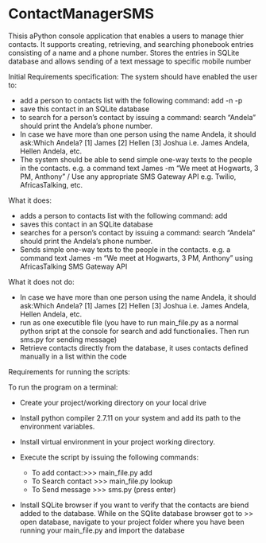 # ContactManagerSMS

Thisis aPython console application that enables a users to manage thier contacts. 
It supports creating, retrieving, and searching phonebook entries consisting of a name and a phone number.
Stores the entries in SQLite database and allows sending of a text message to specific mobile number

Initial Requirements specification: The system should have enabled the user to:

-	add a person to contacts list with the following command: add -n <name> -p <phone number>
-	save this contact in an SQLite database
-	to search for a person’s contact by issuing a command: search “Andela” should print the Andela’s phone number. 
-	In case we have more than one person using the name Andela, it should ask:Which Andela? [1] James [2] Hellen [3] Joshua i.e. James Andela, Hellen Andela, etc.
-	The system should be able to send simple one-way texts to the people in the contacts. e.g. a command text James -m “We meet at Hogwarts, 3 PM, Anthony” / Use any appropriate SMS Gateway API e.g. Twilio, AfricasTalking, etc.

What it does:
-	adds a person to contacts list with the following command: add <name> <phone number>
-	saves this contact in an SQLite database
-	searches for a person’s contact by issuing a command: search “Andela” should print the Andela’s phone number. 
-	Sends simple one-way texts to the people in the contacts. e.g. a command text James -m “We meet at Hogwarts, 3 PM, Anthony”  using AfricasTalking SMS Gateway API

What it does not do:

-	In case we have more than one person using the name Andela, it should ask:Which Andela? [1] James [2] Hellen [3] Joshua i.e. James Andela, Hellen Andela, etc.
-   run as one executible file (you have to run main_file.py as a normal python sript at the console for search and add functionalies. 
    Then run sms.py for sending message)
-  Retrieve contacts directly from the database, it uses contacts defined manually in a list within the code

Requirements for running the scripts:

To run the program on a terminal:
 
-	Create your project/working directory on your local drive
-	Install python compiler 2.7.11 on your system and add its path to the environment variables.
-	Install virtual environment in your project working directory.
-	Execute the script by issuing the following commands:
    -	To add contact:>>> main_file.py add <name> <mobile number>
    -	To Search contact >>> main_file.py lookup <name> 
    -	To Send message >>> sms.py  (press enter)

- Install SQLite browser if you want to verify that the contacts are biend added to the database. 
While on the SQlite database browser got to >> open database, navigate to your project folder where you have been running your main_file.py and import the database

